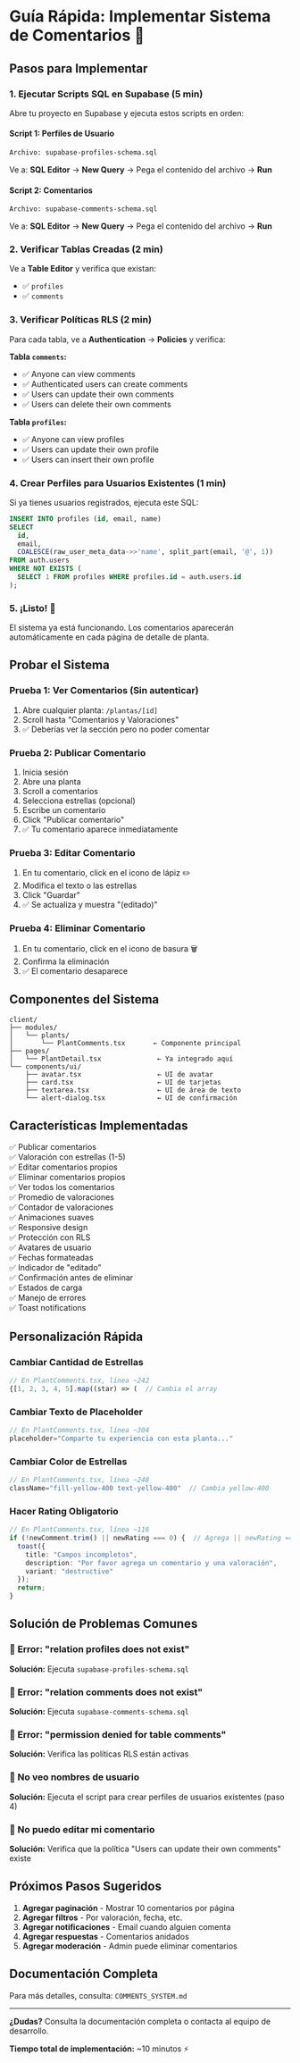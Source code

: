 # Guía Rápida: Implementar Sistema de Comentarios 🚀

## Pasos para Implementar

### 1. Ejecutar Scripts SQL en Supabase (5 min)

Abre tu proyecto en Supabase y ejecuta estos scripts en orden:

#### Script 1: Perfiles de Usuario
```bash
Archivo: supabase-profiles-schema.sql
```

Ve a: **SQL Editor** → **New Query** → Pega el contenido del archivo → **Run**

#### Script 2: Comentarios
```bash
Archivo: supabase-comments-schema.sql
```

Ve a: **SQL Editor** → **New Query** → Pega el contenido del archivo → **Run**

### 2. Verificar Tablas Creadas (2 min)

Ve a **Table Editor** y verifica que existan:
- ✅ `profiles`
- ✅ `comments`

### 3. Verificar Políticas RLS (2 min)

Para cada tabla, ve a **Authentication** → **Policies** y verifica:

**Tabla `comments`:**
- ✅ Anyone can view comments
- ✅ Authenticated users can create comments
- ✅ Users can update their own comments
- ✅ Users can delete their own comments

**Tabla `profiles`:**
- ✅ Anyone can view profiles
- ✅ Users can update their own profile
- ✅ Users can insert their own profile

### 4. Crear Perfiles para Usuarios Existentes (1 min)

Si ya tienes usuarios registrados, ejecuta este SQL:

```sql
INSERT INTO profiles (id, email, name)
SELECT 
  id, 
  email,
  COALESCE(raw_user_meta_data->>'name', split_part(email, '@', 1))
FROM auth.users
WHERE NOT EXISTS (
  SELECT 1 FROM profiles WHERE profiles.id = auth.users.id
);
```

### 5. ¡Listo! 🎉

El sistema ya está funcionando. Los comentarios aparecerán automáticamente en cada página de detalle de planta.

## Probar el Sistema

### Prueba 1: Ver Comentarios (Sin autenticar)
1. Abre cualquier planta: `/plantas/[id]`
2. Scroll hasta "Comentarios y Valoraciones"
3. ✅ Deberías ver la sección pero no poder comentar

### Prueba 2: Publicar Comentario
1. Inicia sesión
2. Abre una planta
3. Scroll a comentarios
4. Selecciona estrellas (opcional)
5. Escribe un comentario
6. Click "Publicar comentario"
7. ✅ Tu comentario aparece inmediatamente

### Prueba 3: Editar Comentario
1. En tu comentario, click en el icono de lápiz ✏️
2. Modifica el texto o las estrellas
3. Click "Guardar"
4. ✅ Se actualiza y muestra "(editado)"

### Prueba 4: Eliminar Comentario
1. En tu comentario, click en el icono de basura 🗑️
2. Confirma la eliminación
3. ✅ El comentario desaparece

## Componentes del Sistema

```
client/
├── modules/
│   └── plants/
│       └── PlantComments.tsx       ← Componente principal
├── pages/
│   └── PlantDetail.tsx              ← Ya integrado aquí
└── components/ui/
    ├── avatar.tsx                   ← UI de avatar
    ├── card.tsx                     ← UI de tarjetas
    ├── textarea.tsx                 ← UI de área de texto
    └── alert-dialog.tsx             ← UI de confirmación
```

## Características Implementadas

✅ Publicar comentarios  
✅ Valoración con estrellas (1-5)  
✅ Editar comentarios propios  
✅ Eliminar comentarios propios  
✅ Ver todos los comentarios  
✅ Promedio de valoraciones  
✅ Contador de valoraciones  
✅ Animaciones suaves  
✅ Responsive design  
✅ Protección con RLS  
✅ Avatares de usuario  
✅ Fechas formateadas  
✅ Indicador de "editado"  
✅ Confirmación antes de eliminar  
✅ Estados de carga  
✅ Manejo de errores  
✅ Toast notifications  

## Personalización Rápida

### Cambiar Cantidad de Estrellas
```typescript
// En PlantComments.tsx, línea ~242
{[1, 2, 3, 4, 5].map((star) => (  // Cambia el array
```

### Cambiar Texto de Placeholder
```typescript
// En PlantComments.tsx, línea ~304
placeholder="Comparte tu experiencia con esta planta..."
```

### Cambiar Color de Estrellas
```typescript
// En PlantComments.tsx, línea ~248
className="fill-yellow-400 text-yellow-400"  // Cambia yellow-400
```

### Hacer Rating Obligatorio
```typescript
// En PlantComments.tsx, línea ~116
if (!newComment.trim() || newRating === 0) {  // Agrega || newRating === 0
  toast({
    title: "Campos incompletos",
    description: "Por favor agrega un comentario y una valoración",
    variant: "destructive"
  });
  return;
}
```

## Solución de Problemas Comunes

### 🔴 Error: "relation profiles does not exist"
**Solución:** Ejecuta `supabase-profiles-schema.sql`

### 🔴 Error: "relation comments does not exist"
**Solución:** Ejecuta `supabase-comments-schema.sql`

### 🔴 Error: "permission denied for table comments"
**Solución:** Verifica las políticas RLS están activas

### 🔴 No veo nombres de usuario
**Solución:** Ejecuta el script para crear perfiles de usuarios existentes (paso 4)

### 🔴 No puedo editar mi comentario
**Solución:** Verifica que la política "Users can update their own comments" existe

## Próximos Pasos Sugeridos

1. **Agregar paginación** - Mostrar 10 comentarios por página
2. **Agregar filtros** - Por valoración, fecha, etc.
3. **Agregar notificaciones** - Email cuando alguien comenta
4. **Agregar respuestas** - Comentarios anidados
5. **Agregar moderación** - Admin puede eliminar comentarios

## Documentación Completa

Para más detalles, consulta: `COMMENTS_SYSTEM.md`

---

**¿Dudas?** Consulta la documentación completa o contacta al equipo de desarrollo.

**Tiempo total de implementación:** ~10 minutos ⚡
